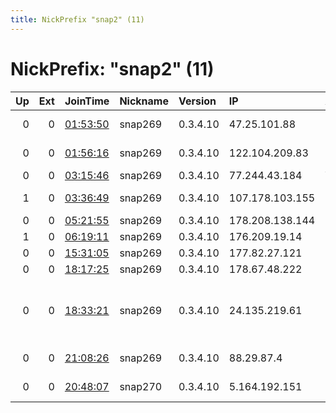 ```yaml
---
title: NickPrefix "snap2" (11)
---
```


# NickPrefix: "snap2" (11)

|   Up |   Ext | JoinTime                                                                                            | Nickname   | Version   | IP              | AS                                      | CC   |   ORp |   Dirp | OS    | Contact   |   eFamMembers |
|-----:|------:|:----------------------------------------------------------------------------------------------------|:-----------|:----------|:----------------|:----------------------------------------|:-----|------:|-------:|:------|:----------|--------------:|
|    0 |     0 | [01:53:50](https://metrics.torproject.org/rs.html#details/D06CC3B3EBB7387F7EA6AEB1AA4DD0ED532085F7) | snap269    | 0.3.4.10  | 47.25.101.88    | Charter Communications                  | us   | 34213 |      0 | Linux | None      |             1 |
|    0 |     0 | [01:56:16](https://metrics.torproject.org/rs.html#details/553BC5EC1545E6C03B7CF39E3B1C2AF5176A6895) | snap269    | 0.3.4.10  | 122.104.209.83  | Microplex PTY LTD                       | au   | 45103 |      0 | Linux | None      |             1 |
|    0 |     0 | [03:15:46](https://metrics.torproject.org/rs.html#details/41F75E555616D5AD861E50DA238D98ADC2601D09) | snap269    | 0.3.4.10  | 77.244.43.184   | Volia                                   | ua   | 34503 |      0 | Linux | None      |             1 |
|    1 |     0 | [03:36:49](https://metrics.torproject.org/rs.html#details/D82EA248C7CDCBB0ACDA255B9F356130C77D2DEF) | snap269    | 0.3.4.10  | 107.178.103.155 | Input Output Flood LLC                  | us   | 36149 |      0 | Linux | None      |             1 |
|    0 |     0 | [05:21:55](https://metrics.torproject.org/rs.html#details/12BCB6113AB3B40024D7181F9BD07CDBCABD16CF) | snap269    | 0.3.4.10  | 178.208.138.144 | OJSC Comcor                             | ru   | 45601 |      0 | Linux | None      |             1 |
|    1 |     0 | [06:19:11](https://metrics.torproject.org/rs.html#details/301E576D927F0DED64D24613BA3B8F729BCAF158) | snap269    | 0.3.4.10  | 176.209.19.14   | Rostelecom                              | ru   | 39307 |      0 | Linux | None      |             1 |
|    0 |     0 | [15:31:05](https://metrics.torproject.org/rs.html#details/EEAF0A80F980BDFEE06601D5875F2844854DF60B) | snap269    | 0.3.4.10  | 177.82.27.121   | CLARO S.A.                              | br   | 37425 |      0 | Linux | None      |             1 |
|    0 |     0 | [18:17:25](https://metrics.torproject.org/rs.html#details/62CE32E7ECD8A3552ECD4942672E0F9C6AF3FDAC) | snap269    | 0.3.4.10  | 178.67.48.222   | Rostelecom                              | ru   | 40999 |      0 | Linux | None      |             1 |
|    0 |     0 | [18:33:21](https://metrics.torproject.org/rs.html#details/F80B8863CE8C96AF9EE4BA6EFDB069E16E772319) | snap269    | 0.3.4.10  | 24.135.219.61   | Serbia BroadBand-Srpske Kablovske mreze | rs   | 46663 |      0 | Linux | None      |             1 |
|    0 |     0 | [21:08:26](https://metrics.torproject.org/rs.html#details/0F2E0785DD7E5E62AAB9738D5AAFA98C3CABFCEA) | snap269    | 0.3.4.10  | 88.29.87.4      | Telefonica De Espana                    | es   | 36267 |      0 | Linux | None      |             1 |
|    0 |     0 | [20:48:07](https://metrics.torproject.org/rs.html#details/354006ED4E299F1EF10DBCC2E92AA830500AB4BD) | snap270    | 0.3.4.10  | 5.164.192.151   | JSC ER-Telecom Holding                  | ru   | 33603 |      0 | Linux | None      |             1 |

